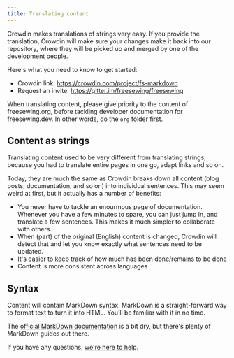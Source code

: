 ```yaml
---
title: Translating content
---
```


Crowdin makes translations of strings very easy. If you provide the translation, Crowdin will make sure your changes make it back into our repository, where they will be picked up and merged by one of the development people.

Here's what you need to know to get started:

 - Crowdin link: https://crowdin.com/project/fs-markdown
 - Request an invite: https://gitter.im/freesewing/freesewing

<Tip>

When translating content, please give priority to the content of freesewing.org, 
before tackling developer documentation for freesewing.dev.
In other words, do the `org` folder first.

</Tip>

## Content as strings

Translating content used to be very different from translating strings, because you had to translate entire pages in one go, adapt links and so on.

Today, they are much the same as Crowdin breaks down all content (blog posts, documentation, and so on) into individual sentences. This may seem weird at first, but it actually has a number of benefits:

 - You never have to tackle an enourmous page of documentation. Whenever you have a few minutes to spare, you can just jump in, and translate a few sentences. This makes it much simpler to collaborate with others.
 - When (part) of the original (English) content is changed, Crowdin will detect that and let you know exactly what sentences need to be updated.
 - It's easier to keep track of how much has been done/remains to be done
 - Content is more consistent across languages

## Syntax

Content will contain MarkDown syntax. MarkDown is a straight-forward way to format text to turn it into HTML. You’ll be familiar with it in no time.

The [official MarkDown documentation](https://daringfireball.net/projects/markdown/syntax) is a bit dry, but there's plenty of MarkDown guides out there.

If you have any questions, [we're here to help](https://gitter.im/freesewing/translation).
